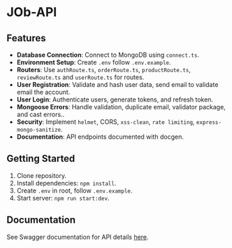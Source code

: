 # JOb-API

## Features

- **Database Connection**: Connect to MongoDB using `connect.ts`.
- **Environment Setup**: Create `.env` follow `.env.example`.
- **Routers**: Use `authRoute.ts`, `orderRoute.ts`, `productRoute.ts`, `reviewRoute.ts` and `userRoute.ts` for routes.
- **User Registration**: Validate and hash user data, send email to validate email the account.
- **User Login**: Authenticate users, generate tokens, and refresh token.
- **Mongoose Errors**: Handle validation, duplicate email, validator package, and cast errors..
- **Security**: Implement `helmet`, CORS, `xss-clean`, `rate limiting`, `express-mongo-sanitize`.
- **Documentation**: API endpoints documented with docgen.

## Getting Started

1. Clone repository.
2. Install dependencies: `npm install`.
3. Create `.env` in root, follow `.env.example`.
4. Start server: `npm run start:dev`.

## Documentation

See Swagger documentation for API details [here](https://e-commerce-api-d9jn.onrender.com).
